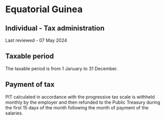# Equatorial Guinea
## Individual - Tax administration
Last reviewed - 07 May 2024
## Taxable period
The taxable period is from 1 January to 31 December.
## Payment of tax
PIT calculated in accordance with the progressive tax scale is withheld monthly by the employer and then refunded to the Public Treasury during the first 15 days of the month following the month of payment of the salaries.
